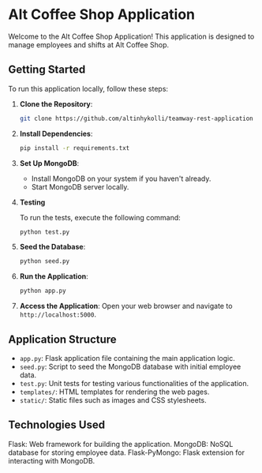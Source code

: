 # Alt Coffee Shop Application

Welcome to the Alt Coffee Shop Application! This application is designed to manage employees and shifts at Alt Coffee Shop.

## Getting Started

To run this application locally, follow these steps:

1. **Clone the Repository**: 
    ```bash
    git clone https://github.com/altinhykolli/teamway-rest-application
    ```

2. **Install Dependencies**: 
    ```bash
    pip install -r requirements.txt
    ```

3. **Set Up MongoDB**: 
    - Install MongoDB on your system if you haven't already.
    - Start MongoDB server locally.

4. **Testing**

    To run the tests, execute the following command:

    ```bash
    python test.py
    ```

5. **Seed the Database**: 
    ```bash
    python seed.py
    ```

6. **Run the Application**: 
    ```bash
    python app.py
    ```

7. **Access the Application**: 
    Open your web browser and navigate to `http://localhost:5000`.

## Application Structure

- `app.py`: Flask application file containing the main application logic.
- `seed.py`: Script to seed the MongoDB database with initial employee data.
- `test.py`: Unit tests for testing various functionalities of the application.
- `templates/`: HTML templates for rendering the web pages.
- `static/`: Static files such as images and CSS stylesheets.

## Technologies Used

Flask: Web framework for building the application.
MongoDB: NoSQL database for storing employee data.
Flask-PyMongo: Flask extension for interacting with MongoDB.